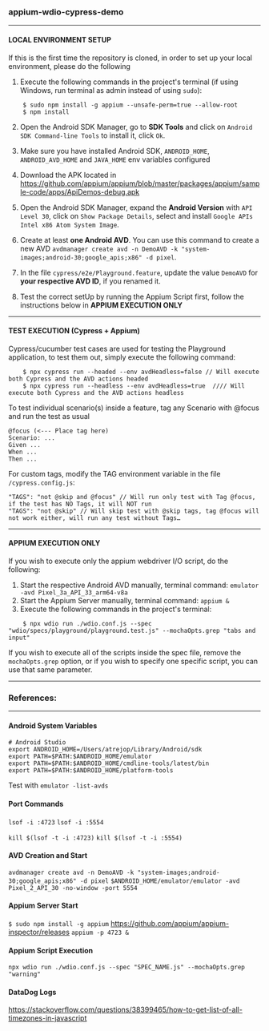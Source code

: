 ### appium-wdio-cypress-demo
------------------------------------------------------------------------------------
#### LOCAL ENVIRONMENT SETUP
If this is the first time the repository is cloned, in order to set up your local environment, please do the following 

1. Execute the following commands in the project's terminal (if using Windows, run terminal as admin instead of using `sudo`):
```
    $ sudo npm install -g appium --unsafe-perm=true --allow-root
    $ npm install
```

2. Open the Android SDK Manager, go to **SDK Tools** and click on `Android SDK Command-line Tools` to install it, click `Ok`.

3. Make sure you have installed Android SDK, `ANDROID_HOME`, `ANDROID_AVD_HOME` and `JAVA_HOME` env variables configured

4. Download the APK located in https://github.com/appium/appium/blob/master/packages/appium/sample-code/apps/ApiDemos-debug.apk

5. Open the Android SDK Manager, expand the **Android Version** with `API Level 30`, click on `Show Package Details`, select and install `Google APIs Intel x86 Atom System Image`.

6. Create at least **one Android AVD**. You can use this command to create a new AVD `avdmanager create avd -n DemoAVD -k "system-images;android-30;google_apis;x86" -d pixel`.

7. In the file `cypress/e2e/Playground.feature`, update the value `DemoAVD` for **your respective AVD ID**, if you renamed it.

8. Test the correct setUp by running the Appium Script first, follow the instructions below in **APPIUM EXECUTION ONLY**

---
#### TEST EXECUTION (Cypress + Appium)
Cypress/cucumber test cases are used for testing the Playground application, to test them out, simply execute the following command:
```
    $ npx cypress run --headed --env avdHeadless=false // Will execute both Cypress and the AVD actions headed
    $ npx cypress run --headless --env avdHeadless=true  //// Will execute both Cypress and the AVD actions headless
```
To test individual scenario(s) inside a feature, tag any Scenario with @focus and run the test as usual
```
@focus (<--- Place tag here)
Scenario: ...
Given ...
When ...
Then ...
```
For custom tags, modify the TAG environment variable in the file `/cypress.config.js`:
```
"TAGS": "not @skip and @focus" // Will run only test with Tag @focus, if the test has NO Tags, it will NOT run
"TAGS": "not @skip" // Will skip test with @skip tags, tag @focus will not work either, will run any test without Tags…
```
---
#### APPIUM EXECUTION ONLY
If you wish to execute only the appium webdriver I/O script, do the following:
1. Start the respective Android AVD manually, terminal command: `emulator -avd Pixel_3a_API_33_arm64-v8a`
2. Start the Appium Server manually, terminal command: `appium &`
3. Execute the following commands in the project's terminal:
```
    $ npx wdio run ./wdio.conf.js --spec "wdio/specs/playground/playground.test.js" --mochaOpts.grep "tabs and input"
```
If you wish to execute all of the scripts inside the spec file, remove the `mochaOpts.grep` option, or if you wish to specify one specific script, you can use that same parameter.

---
### References:
------------------------------------------------------------------------------------
#### Android System Variables
```
# Android Studio
export ANDROID_HOME=/Users/atrejop/Library/Android/sdk
export PATH=$PATH:$ANDROID_HOME/emulator
export PATH=$PATH:$ANDROID_HOME/cmdline-tools/latest/bin
export PATH=$PATH:$ANDROID_HOME/platform-tools
```

Test with
`emulator -list-avds`

#### Port Commands
`lsof -i :4723`
`lsof -i :5554`

`kill $(lsof -t -i :4723)`
`kill $(lsof -t -i :5554)`

#### AVD Creation and Start
`avdmanager create avd -n DemoAVD -k "system-images;android-30;google_apis;x86" -d pixel`
`$ANDROID_HOME/emulator/emulator -avd Pixel_2_API_30 -no-window -port 5554`

#### Appium Server Start
`$ sudo npm install -g appium`
https://github.com/appium/appium-inspector/releases
`appium -p 4723 &`

#### Appium Script Execution
`npx wdio run ./wdio.conf.js --spec "SPEC_NAME.js" --mochaOpts.grep "warning"`

#### DataDog Logs
https://stackoverflow.com/questions/38399465/how-to-get-list-of-all-timezones-in-javascript

